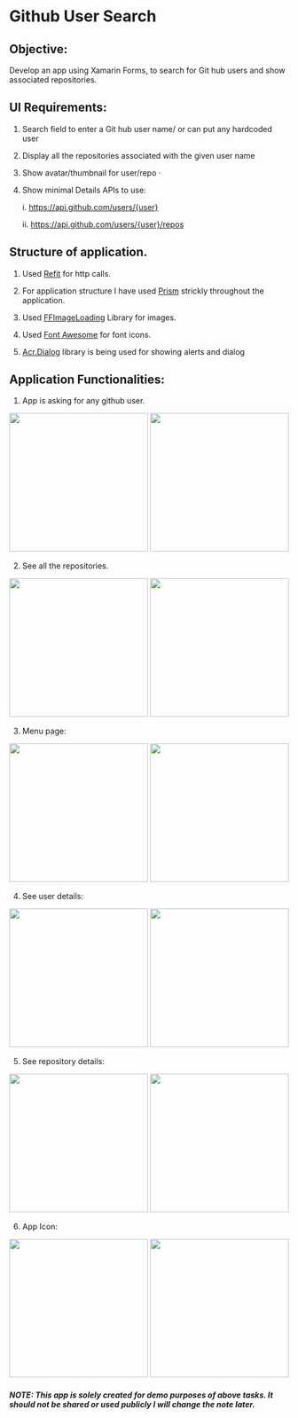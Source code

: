 # Github User Search

## Objective:
Develop an app using Xamarin Forms, to search for Git hub users and show associated repositories. 

## UI Requirements:

1. Search field to enter a Git hub user name/ or can put any hardcoded user 

2. Display all the repositories associated with the given user name  

3. Show avatar/thumbnail for user/repo · 

4. Show minimal Details APIs to use: 

    i. https://api.github.com/users/{user}
  
    ii. https://api.github.com/users/{user}/repos
    

## Structure of application. 


1. Used [Refit](https://github.com/reactiveui/refit) for http calls.

2. For application structure I have used [Prism](https://github.com/PrismLibrary/Prism) strickly throughout the application. 

3. Used [FFImageLoading](https://github.com/luberda-molinet/FFImageLoading) Library for images. 

4. Used [Font Awesome](https://fontawesome.com/) for font icons. 

5. [Acr.Dialog](https://github.com/aritchie/userdialogs) library is being used for showing alerts and dialog


## Application Functionalities:


1. App is asking for any github user. 


<div class="center">
    <image class="center" src="Screenshoots/IOS/2020-04-22_11-51-55-PM.png" width="250" />
    <image class="center" src="Screenshoots/Android/Screenshot_1587592030.png" width="250" />
</div>


2. See all the repositories. 


<div class="center">
    <image class="center" src="Screenshoots/IOS/2020-04-22_11-52-04-PM.png" width="250" />
    <image class="center" src="Screenshoots/Android/Screenshot_1587592042.png" width="250" />
</div>

3. Menu page:


<div class="center">
    <image class="center" src="Screenshoots/IOS/2020-04-22_11-52-11-PM.png" width="250" />
    <image class="center" src="Screenshoots/Android/Screenshot_1587592047.png" width="250" />
</div>


4. See user details:


<div class="center">
    <image class="center" src="Screenshoots/IOS/2020-04-22_11-52-16-PM.png" width="250" />
    <image class="center" src="Screenshoots/Android/Screenshot_1587592054.png" width="250" />
</div>


5. See repository details:


<div class="center">
    <image class="center" src="Screenshoots/IOS/2020-04-22_11-52-23-PM.png" width="250" />
    <image class="center" src="Screenshoots/Android/Screenshot_1587592066.png" width="250" />
</div>


6. App Icon:


<div class="center">
    <image class="center" src="Screenshoots/IOS/2020-04-22_11-54-24-PM.png" width="250" />
    <image class="center" src="Screenshoots/Android/Screenshot_1587592571.png" width="250" />
</div>


##### NOTE: This app is solely created for demo purposes of above tasks. It should not be shared or used publicly I will change the note later.  
